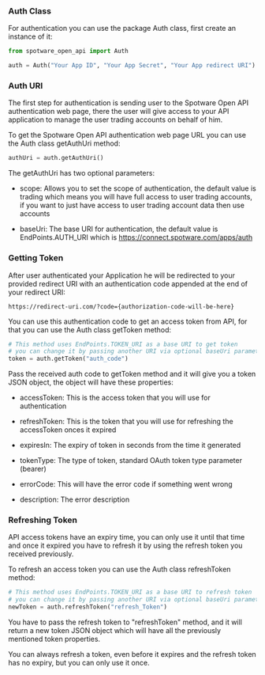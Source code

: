 ### Auth Class

For authentication you can use the package Auth class, first create an instance of it:

```python
from spotware_open_api import Auth

auth = Auth("Your App ID", "Your App Secret", "Your App redirect URI")
```

### Auth URI

The first step for authentication is sending user to the Spotware Open API authentication web page, there the user will give access to your API application to manage the user trading accounts on behalf of him.

To get the Spotware Open API authentication web page URL you can use the Auth class getAuthUri method:

```python
authUri = auth.getAuthUri()
```
The getAuthUri has two optional parameters:

* scope: Allows you to set the scope of authentication, the default value is trading which means you will have full access to user trading accounts, if you want to just have access to user trading account data then use accounts

* baseUri: The base URI for authentication, the default value is EndPoints.AUTH_URI which is https://connect.spotware.com/apps/auth

### Getting Token

After user authenticated your Application he will be redirected to your provided redirect URI with an authentication code appended at the end of your redirect URI:

```
https://redirect-uri.com/?code={authorization-code-will-be-here}
```

You can use this authentication code to get an access token from API, for that you can use the Auth class getToken method:

```python
# This method uses EndPoints.TOKEN_URI as a base URI to get token
# you can change it by passing another URI via optional baseUri parameter
token = auth.getToken("auth_code")
```

Pass the received auth code to getToken method and it will give you a token JSON object, the object will have these properties:

* accessToken: This is the access token that you will use for authentication

* refreshToken: This is the token that you will use for refreshing the accessToken onces it expired

* expiresIn: The expiry of token in seconds from the time it generated

* tokenType: The type of token, standard OAuth token type parameter (bearer)

* errorCode: This will have the error code if something went wrong

* description: The error description

### Refreshing Token

API access tokens have an expiry time, you can only use it until that time and once it expired you have to refresh it by using the refresh token you received previously.

To refresh an access token you can use the Auth class refreshToken method:

```python
# This method uses EndPoints.TOKEN_URI as a base URI to refresh token
# you can change it by passing another URI via optional baseUri parameter
newToken = auth.refreshToken("refresh_Token")
```

You have to pass the refresh token to "refreshToken" method, and it will return a new token JSON object which will have all the previously mentioned token properties.

You can always refresh a token, even before it expires and the refresh token has no expiry, but you can only use it once.
